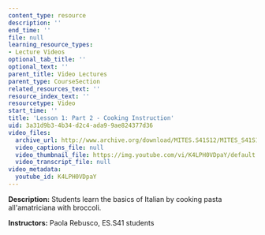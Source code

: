 ```yaml
---
content_type: resource
description: ''
end_time: ''
file: null
learning_resource_types:
- Lecture Videos
optional_tab_title: ''
optional_text: ''
parent_title: Video Lectures
parent_type: CourseSection
related_resources_text: ''
resource_index_text: ''
resourcetype: Video
start_time: ''
title: 'Lesson 1: Part 2 - Cooking Instruction'
uid: 3a31d9b3-4b34-d2c4-ada9-9ae824377d36
video_files:
  archive_url: http://www.archive.org/download/MITES.S41S12/MITES_S41S12_Lesson1_Part2_300k.mp4
  video_captions_file: null
  video_thumbnail_file: https://img.youtube.com/vi/K4LPH0VDpaY/default.jpg
  video_transcript_file: null
video_metadata:
  youtube_id: K4LPH0VDpaY
---
```


**Description:** Students learn the basics of Italian by cooking pasta all'amatriciana with broccoli.

**Instructors:** Paola Rebusco, ES.S41 students